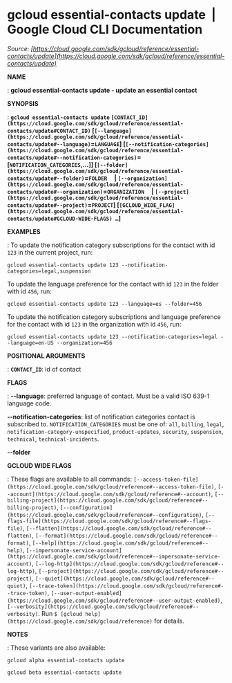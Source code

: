 # gcloud essential-contacts update  |  Google Cloud CLI Documentation

*Source: [https://cloud.google.com/sdk/gcloud/reference/essential-contacts/update](https://cloud.google.com/sdk/gcloud/reference/essential-contacts/update)*

**NAME**

: **gcloud essential-contacts update - update an essential contact**

**SYNOPSIS**

: **`gcloud essential-contacts update` `[CONTACT_ID](https://cloud.google.com/sdk/gcloud/reference/essential-contacts/update#CONTACT_ID)` [`[--language](https://cloud.google.com/sdk/gcloud/reference/essential-contacts/update#--language)`=`LANGUAGE`] [`[--notification-categories](https://cloud.google.com/sdk/gcloud/reference/essential-contacts/update#--notification-categories)`=[`NOTIFICATION_CATEGORIES`,…]] [`[--folder](https://cloud.google.com/sdk/gcloud/reference/essential-contacts/update#--folder)`=`FOLDER`     | `[--organization](https://cloud.google.com/sdk/gcloud/reference/essential-contacts/update#--organization)`=`ORGANIZATION`     | `[--project](https://cloud.google.com/sdk/gcloud/reference/essential-contacts/update#--project)`=`PROJECT`] [`[GCLOUD_WIDE_FLAG](https://cloud.google.com/sdk/gcloud/reference/essential-contacts/update#GCLOUD-WIDE-FLAGS) …`]**

**EXAMPLES**

: To update the notification category subscriptions for the contact with id
``123`` in the current project, run:

```
gcloud essential-contacts update 123 --notification-categories=legal,suspension
```

To update the language preference for the contact with id
``123`` in the folder with id
``456``, run:

```
gcloud essential-contacts update 123 --language=es --folder=456
```

To update the notification category subscriptions and language preference for
the contact with id ``123`` in the organization
with id ``456``, run:

```
gcloud essential-contacts update 123 --notification-categories=legal --language=en-US --organization=456
```

**POSITIONAL ARGUMENTS**

: **`CONTACT_ID`**:
id of contact

**FLAGS**

: **--language**:
preferred language of contact. Must be a valid ISO 639-1 language code.

**--notification-categories**:
list of notification categories contact is subscribed to.
`NOTIFICATION_CATEGORIES` must be one of:
`all`, `billing`, `legal`,
`notification-category-unspecified`, `product-updates`,
`security`, `suspension`, `technical`,
`technical-incidents`.

**--folder**

**GCLOUD WIDE FLAGS**

: These flags are available to all commands: `[--access-token-file](https://cloud.google.com/sdk/gcloud/reference#--access-token-file)`,
`[--account](https://cloud.google.com/sdk/gcloud/reference#--account)`, `[--billing-project](https://cloud.google.com/sdk/gcloud/reference#--billing-project)`,
`[--configuration](https://cloud.google.com/sdk/gcloud/reference#--configuration)`,
`[--flags-file](https://cloud.google.com/sdk/gcloud/reference#--flags-file)`,
`[--flatten](https://cloud.google.com/sdk/gcloud/reference#--flatten)`, `[--format](https://cloud.google.com/sdk/gcloud/reference#--format)`, `[--help](https://cloud.google.com/sdk/gcloud/reference#--help)`, `[--impersonate-service-account](https://cloud.google.com/sdk/gcloud/reference#--impersonate-service-account)`,
`[--log-http](https://cloud.google.com/sdk/gcloud/reference#--log-http)`,
`[--project](https://cloud.google.com/sdk/gcloud/reference#--project)`, `[--quiet](https://cloud.google.com/sdk/gcloud/reference#--quiet)`, `[--trace-token](https://cloud.google.com/sdk/gcloud/reference#--trace-token)`, `[--user-output-enabled](https://cloud.google.com/sdk/gcloud/reference#--user-output-enabled)`,
`[--verbosity](https://cloud.google.com/sdk/gcloud/reference#--verbosity)`.
Run `$ [gcloud help](https://cloud.google.com/sdk/gcloud/reference)` for details.

**NOTES**

: These variants are also available:

```
gcloud alpha essential-contacts update
```

```
gcloud beta essential-contacts update
```